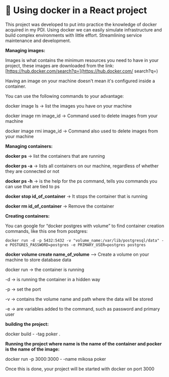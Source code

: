 # 🐳 Using docker in a React project

This project was developed to put into practice the knowledge of docker acquired in my PDI. Using docker we can easily simulate infrastructure and build complex environments with little effort. Streamlining service maintenance and development.

**Managing images:**

Images is what contains the minimum resources you need to have in your project, these images are downloaded from the link: [https://hub.docker.com/search?q=](https://hub.docker.com/ search?q=)

Having an image on your machine doesn't mean it's configured inside a container.

You can use the following commands to your advantage:

docker image ls → list the images you have on your machine

docker image rm image_id → Command used to delete images from your machine

docker image rmi image_id → Command also used to delete images from your machine


**Managing containers:**

**docker ps** → list the containers that are running

**docker ps -a** → lists all containers on our machine, regardless of whether they are connected or not

**docker ps -h** → is the help for the ps command, tells you commands you can use that are tied to ps

**docker stop id_of_container** → It stops the container that is running

**docker rm id_of_container** → Remove the container


**Creating containers:**

You can google for “docker postgres with volume” to find container creation commands, like this one from postgres:

`docker run -d -p 5432:5432 -v "volume_name:/var/lib/postgresql/data" -e POSTGRES_PASSWORD=postgres -e PRIMARY_USER=postgres postgres`

**docker volume create name_of_volume** —> Create a volume on your machine to store database data

docker run → the container is running

-d → is running the container in a hidden way

-p → set the port

-v → contains the volume name and path where the data will be stored

-e → are variables added to the command, such as password and primary user



**building the project:**

docker build - -tag poker .


**Running the project where name is the name of the container and pocker is the name of the image:**

docker run -p 3000:3000 - -name mikosa poker


Once this is done, your project will be started with docker on port 3000


